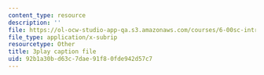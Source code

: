 ```yaml
---
content_type: resource
description: ''
file: https://ol-ocw-studio-app-qa.s3.amazonaws.com/courses/6-00sc-introduction-to-computer-science-and-programming-spring-2011/92b1a30bd63c7dae91f80fde942d57c7_88fqFjfxgwI.srt
file_type: application/x-subrip
resourcetype: Other
title: 3play caption file
uid: 92b1a30b-d63c-7dae-91f8-0fde942d57c7
---
```


